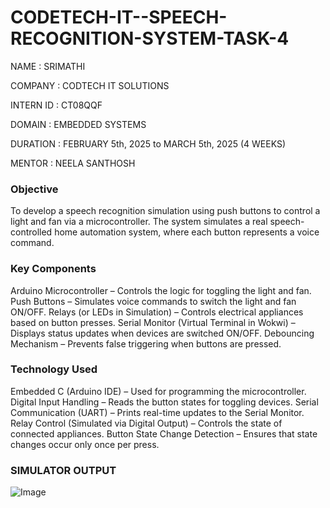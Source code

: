 # CODETECH-IT--SPEECH-RECOGNITION-SYSTEM-TASK-4

NAME : SRIMATHI

COMPANY : CODTECH IT SOLUTIONS

INTERN ID : CT08QQF

DOMAIN : EMBEDDED SYSTEMS

DURATION :  FEBRUARY 5th, 2025 to MARCH 5th, 2025 (4 WEEKS)

MENTOR : NEELA SANTHOSH

### **Objective**
To develop a speech recognition simulation using push buttons to control a light and fan via a microcontroller. The system simulates a real speech-controlled home automation system, where each button represents a voice command.

### **Key Components**
Arduino Microcontroller – Controls the logic for toggling the light and fan.
Push Buttons – Simulates voice commands to switch the light and fan ON/OFF.
Relays (or LEDs in Simulation) – Controls electrical appliances based on button presses.
Serial Monitor (Virtual Terminal in Wokwi) – Displays status updates when devices are switched ON/OFF.
Debouncing Mechanism – Prevents false triggering when buttons are pressed.


### **Technology Used**
Embedded C (Arduino IDE) – Used for programming the microcontroller.
Digital Input Handling – Reads the button states for toggling devices.
Serial Communication (UART) – Prints real-time updates to the Serial Monitor.
Relay Control (Simulated via Digital Output) – Controls the state of connected appliances.
Button State Change Detection – Ensures that state changes occur only once per press.

### **SIMULATOR OUTPUT**

![Image](https://github.com/user-attachments/assets/1612b474-5c29-411d-b7ff-78c99ca13ef7)



